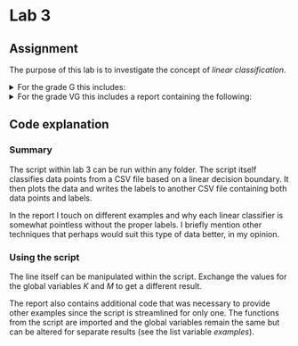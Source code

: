 # Lab 3  

## Assignment  

The purpose of this lab is to investigate the concept of *linear classification*.  

<details>
<summary>For the grade G this includes:</summary>  

- read data from a CSV file  
- plot the data points  
- find a linear decision boundary  
- implement a function that classifies points on either side  
- write to a new CSV file with an added column containing labels 

</details>


<details>
<summary>For the grade VG this includes a report containing the following: </summary>  

- include other linear decision boundaries
- classify data for each  
- argue as to whether or not there's a reason to prefer one line over another  

</details>

## Code explanation  

### Summary  

The script within lab 3 can be run within any folder. The script itself classifies data points from a CSV file based on a linear decision boundary. It then plots the data and writes the labels to another CSV file containing both data points and labels.  

In the report I touch on different examples and why each linear classifier is somewhat pointless without the proper labels. I briefly mention other techniques that perhaps would suit this type of data better, in my opinion.  

### Using the script

The line itself can be manipulated within the script. Exchange the values for the global variables *K* and *M* to get a different result.  

The report also contains additional code that was necessary to provide other examples since the script is streamlined for only one. The functions from the script are imported and the global variables remain the same but can be altered for separate results (see the list variable *examples*).  